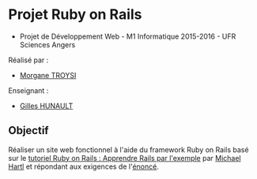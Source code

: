 # Projet Ruby on Rails

* Projet de Développement Web - M1 Informatique 2015-2016 - UFR Sciences Angers

Réalisé par :
* [Morgane TROYSI](https://github.com/mtroysi)

Enseignant :
* [Gilles HUNAULT](http://forge.info.univ-angers.fr/~gh)

## Objectif
Réaliser un site web fonctionnel à l'aide du framework Ruby on Rails basé sur le [tutoriel Ruby on Rails : Apprendre Rails par l'exemple](http://railstutorial.org/) par [Michael Hartl](http://michaelhartl.com/) et répondant aux exigences de l'[énoncé](http://forge.info.univ-angers.fr/~gh/Scripts/cc.php).